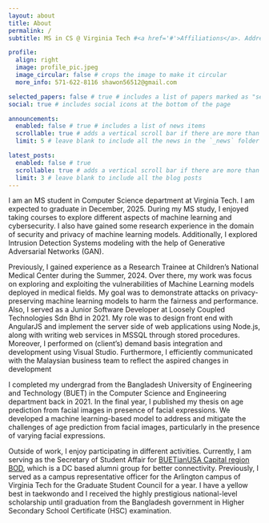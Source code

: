 ```yaml
---
layout: about
title: About
permalink: /
subtitle: MS in CS @ Virginia Tech #<a href='#'>Affiliations</a>. Address. Contacts. Motto. Etc.

profile:
  align: right
  image: profile_pic.jpeg
  image_circular: false # crops the image to make it circular
  more_info: 571-622-8116 shawon56512@gmail.com

selected_papers: false # true # includes a list of papers marked as "selected={true}"
social: true # includes social icons at the bottom of the page

announcements:
  enabled: false # true # includes a list of news items
  scrollable: true # adds a vertical scroll bar if there are more than 3 news items
  limit: 5 # leave blank to include all the news in the `_news` folder

latest_posts:
  enabled: false # true
  scrollable: true # adds a vertical scroll bar if there are more than 3 new posts items
  limit: 3 # leave blank to include all the blog posts
---
```


I am an MS student in Computer Science department at Virginia Tech. I am expected to graduate in December, 2025. During my MS study, I enjoyed taking courses to explore different aspects of machine learning and cybersecurity. I also have gained some research experience in the domain of security and privacy of machine learning models. Additionally, I explored Intrusion Detection Systems modeling with the help of Generative Adversarial Networks (GAN).

Previously, I gained experience as a Research Trainee at Children’s National Medical Center during the Summer, 2024. Over there, my work was focus on exploring and exploiting the vulnerabilities of Machine Learning models deployed in medical fields. My goal was to demonstrate attacks on privacy-preserving machine learning models to harm the fairness and performance. Also, I served as a Junior Software Developer at Loosely Coupled Technologies Sdn Bhd in 2021. My role was to design front end with AngularJS and implement the server side of web applications using Node.js, along with writing web services in MSSQL through stored procedures. Moreover, I performed on (client’s) demand basis integration and development using Visual Studio. Furthermore, I efficiently communicated with the Malaysian business team to reflect the aspired changes in development

I completed my undergrad from the Bangladesh University of Engineering and Technology (BUET) in the Computer Science and Engineering department back in 2021. In the final year, I published my thesis on age prediction from facial images in presence of facial expressions. We developed a machine learning-based model to address and mitigate the challenges of age prediction from facial images, particularly in the presence of varying facial expressions.

Outside of work, I enjoy participating in different activities. Currently, I am serving as the Secretary of Student Affair for [BUETianUSA Capital region BOD](https://www.buetianusa.org/), which is a DC based alumni group for better connectivity. Previously, I served as a campus representative officer for the Arlington campus of Virginia Tech for the Graduate Student Council for a year. I have a yellow best in taekwondo and I received the highly prestigious national-level scholarship until graduation from the Bangladesh government in Higher Secondary School Certificate (HSC) examination.
